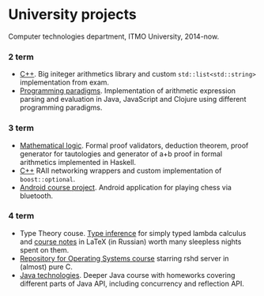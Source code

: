 # University projects
Computer technologies department, ITMO University, 2014-now.

### 2 term
- [C++](https://github.com/artemohanjanyan/university/tree/master/2_term/languages). Big initeger arithmetics library and custom `std::list<std::string>` implementation from exam.
- [Programming paradigms](https://github.com/artemohanjanyan/university/tree/master/2_term/paradigms). Implementation of arithmetic expression parsing and evaluation in Java, JavaScript and Clojure using different programming paradigms.

### 3 term
- [Mathematical logic](https://github.com/artemohanjanyan/university/tree/master/3_term/logic). Formal proof validators, deduction theorem, proof generator for tautologies and generator of a+b proof in formal arithmetics implemented in Haskell.
- [C++](https://github.com/artemohanjanyan/university/tree/master/3_term/languages) RAII networking wrappers and custom implementation of `boost::optional`.
- [Android course project](https://github.com/artemohanjanyan/bluetooth-chess). Android application for playing chess via bluetooth.

### 4 term
- Type Theory couse. [Type inference](https://github.com/artemohanjanyan/university/tree/master/4_term/types/hw) for simply typed lambda calculus and [course notes](https://github.com/artemohanjanyan/tt-conspect) in LaTeX (in Russian) worth many sleepless nights spent on them.
- [Repository for Operating Systems course](https://github.com/artemohanjanyan/os) starring rshd server in (almost) pure C.
- [Java technologies](https://github.com/artemohanjanyan/university/tree/master/4_term/java). Deeper Java course with homeworks covering different parts of Java API, including concurrency and reflection API.
